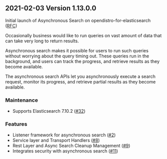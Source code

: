 ## 2021-02-03 Version 1.13.0.0
Initial launch of Asynchronous Search on opendistro-for-elasticsearch ([RFC](https://github.com/opendistro-for-elasticsearch/community/files/5618042/RFC_.Asynchronous.Search.with.Elasticsearch.1.pdf))

Occasionally business would like to run queries on vast amount of data that can take very long to return results.

Asynchronous search makes it possible for users to run such queries without worrying about the query timing out. These queries run in the background, and users can track the progress, and retrieve results as they become available.

The asynchronous search APIs let you asynchronously execute a search request, monitor its progress, and retrieve partial results as they become available.

### Maintenance
* Supports Elasticsearch 7.10.2 ([#32](https://github.com/opendistro-for-elasticsearch/asynchronous-search/pull/32))


### Features
* Listener framework for asynchronous search ([#2](https://github.com/opendistro-for-elasticsearch/asynchronous-search/pull/2))
* Service layer and Transport Handlers ([#8](https://github.com/opendistro-for-elasticsearch/asynchronous-search/pull/8))
* Rest Layer and Async Search Cleanup Management ([#9](https://github.com/opendistro-for-elasticsearch/asynchronous-search/pull/9))
* Integrates security with asynchronous search ([#11](https://github.com/opendistro-for-elasticsearch/asynchronous-search/pull/11))
